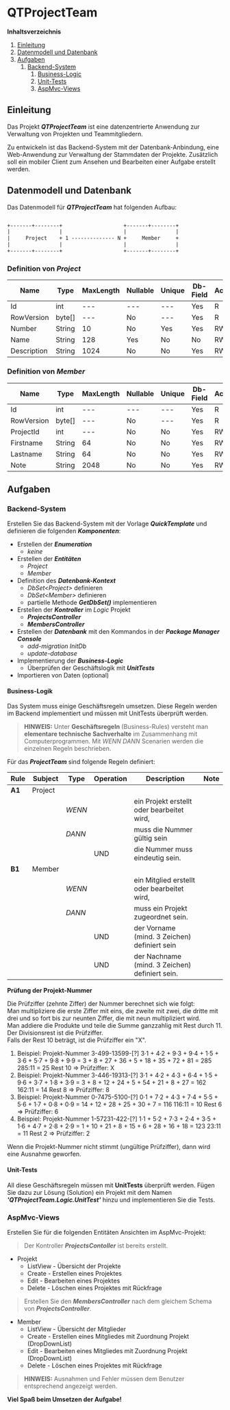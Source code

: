 ﻿
# QTProjectTeam

**Inhaltsverzeichnis**
1. [Einleitung](#einleitung)
2. [Datenmodell und Datenbank](#datenmodell-und-datenbank)
3. [Aufgaben](#aufgaben)
   1. [Backend-System](#backend-System)
      1. [Business-Logic](#business-logik)
      2. [Unit-Tests](#unit-tests)
      3. [AspMvc-Views](#aspmvc-views)

## Einleitung

Das Projekt ***QTProjectTeam*** ist eine datenzentrierte Anwendung zur Verwaltung von Projekten und Teammitgliedern. 

Zu entwickeln ist das Backend-System mit der Datenbank-Anbindung, eine Web-Anwendung zur Verwaltung der Stammdaten der Projekte. Zusätzlich soll ein mobiler Client zum Ansehen und Bearbeiten einer Aufgabe erstellt werden.

## Datenmodell und Datenbank

Das Datenmodell für ***QTProjectTeam*** hat folgenden Aufbau:

```txt

+-------+--------+                    +-------+--------+ 
|                |                    |                | 
|     Project    + 1 -------------- N +     Member     + 
|                |                    |                | 
+-------+--------+                    +-------+--------+ 

```

### Definition von ***Project***

| Name | Type | MaxLength | Nullable |Unique|Db-Field|Access|
|------|------|-----------|----------|------|--------|------|
| Id | int |---|---|---| Yes | R |
| RowVersion | byte[] |---| No |---| Yes | R |
| Number | String | 10 | No | Yes | Yes | RW |
| Name | String | 128 | Yes | No | No | RW |
| Description | String | 1024 | No | No | Yes | RW |

### Definition von ***Member***

| Name | Type | MaxLength | Nullable |Unique|Db-Field|Access|
|------|------|-----------|----------|------|--------|------|
| Id | int |---|---|---| Yes | R |
| RowVersion | byte[] |---| No |---| Yes | R |
| ProjectId | int | --- | No | No | Yes | RW |
| Firstname | String | 64 | No | No | Yes | RW |
| Lastname | String | 64 | No | No | Yes | RW |
| Note | String | 2048 | No | No | Yes | RW |

## Aufgaben  

### Backend-System  

Erstellen Sie das Backend-System mit der Vorlage ***QuickTemplate*** und definieren die folgenden ***Komponenten***:

- Erstellen der ***Enumeration***
  - *keine*
- Erstellen der ***Entitäten***
  - *Project*
  - *Member*
- Definition des ***Datenbank-Kontext***
  - *DbSet&lt;Project&gt;* definieren
  - *DbSet&lt;Member&gt;* definieren
  - partielle Methode ***GetDbSet<E>()*** implementieren
- Erstellen der ***Kontroller*** im *Logic* Projekt
  - ***ProjectsController***
  - ***MembersController***
- Erstellen der ***Datenbank*** mit den Kommandos in der ***Package Manager Console***
  - *add-migration InitDb*
  - *update-database*
- Implementierung der ***Business-Logic***
  - Überprüfen der Geschäftslogik mit ***UnitTests***
- Importieren von Daten (optional)

#### Business-Logik  

Das System muss einige Geschäftsregeln umsetzen. Diese Regeln werden im Backend implementiert und müssen mit UnitTests überprüft werden. 

> **HINWEIS:** Unter **Geschäftsregeln** (Business-Rules) versteht man **elementare technische Sachverhalte** im Zusammenhang mit Computerprogrammen. Mit *WENN* *DANN* Scenarien werden die einzelnen Regeln beschrieben.  

Für das ***ProjectTeam*** sind folgende Regeln definiert:

| Rule | Subject | Type | Operation | Description | Note |
|------|---------|------|-----------|-------------|------|
|**A1**| Project |  |  |  |  |
|  |  |*WENN*|  | ein Projekt erstellt oder bearbeitet wird, |  |
|  |  |*DANN*|  | muss die Nummer gültig sein |  |
|  |  |      | UND | die Nummer muss eindeutig sein. |  |
|**B1**| Member |  |  |  |  |
|  |  |*WENN*|  | ein Mitglied erstellt oder bearbeitet wird, |  |
|  |  |*DANN*|  | muss ein Projekt zugeordnet sein. |  |
|  |  |      | UND | der Vorname (mind. 3 Zeichen) definiert sein |  |
|  |  |      | UND | der Nachname (mind. 3 Zeichen) definiert sein. |  |

**Prüfung der Projekt-Nummer**

Die Prüfziffer (zehnte Ziffer) der Nummer berechnet sich wie folgt:  
Man multipliziere die erste Ziffer mit eins, die zweite mit zwei, die dritte mit drei und so fort bis zur neunten Ziffer, die mit neun multipliziert wird.  
Man addiere die Produkte und teile die Summe ganzzahlig mit Rest durch 11. Der Divisionsrest ist die Prüfziffer.  
Falls der Rest 10 beträgt, ist die Prüfziffer ein "X".  
1. Beispiel: Projekt-Nummer 3-499-13599-[?]
3·1 + 4·2 + 9·3 + 9·4 + 1·5 + 3·6 + 5·7 + 9·8 + 9·9 = 3 + 8 + 27 + 36 + 5 + 18 + 35 + 72 + 81 = 285
285:11 = 25 Rest 10 ⇒ Prüfziffer: X
2. Beispiel: Projekt-Nummer 3-446-19313-[?]
3·1 + 4·2 + 4·3 + 6·4 + 1·5 + 9·6 + 3·7 + 1·8 + 3·9 = 3 + 8 + 12 + 24 + 5 + 54 + 21 + 8 + 27 = 162
162:11 = 14 Rest 8 ⇒ Prüfziffer: 8
3. Beispiel: Projekt-Nummer 0-7475-5100-[?]
0·1 + 7·2 + 4·3 + 7·4 + 5·5 + 5·6 + 1·7 + 0·8 + 0·9 = 14 + 12 + 28 + 25 + 30 + 7 = 116
116:11 = 10 Rest 6 ⇒ Prüfziffer: 6
4. Beispiel: Projekt-Nummer 1-57231-422-[?]
1·1 + 5·2 + 7·3 + 2·4 + 3·5 + 1·6 + 4·7 + 2·8 + 2·9 = 1 + 10 + 21 + 8 + 15 + 6 + 28 + 16 + 18 = 123
23:11 = 11 Rest 2 ⇒ Prüfziffer: 2  

Wenn die Projekt-Nummer nicht stimmt (ungültige Prüfziffer), dann wird eine Ausnahme geworfen.

#### Unit-Tests  

All diese Geschäftsregeln müssen mit **UnitTests** überprüft werden. Fügen Sie dazu zur Lösung (Solution) ein Projekt mit dem Namen ***'QTProjectTeam.Logic.UnitTest'*** hinzu und implementieren Sie die Tests.
 
### AspMvc-Views  

Erstellen Sie für die folgenden Entitäten Ansichten im AspMvc-Projekt:

> Der Kontroller ***ProjectsContoller*** ist bereits erstellt.

- Projekt 
  - ListView - Übersicht der Projekte
  - Create - Erstellen eines Projektes
  - Edit - Bearbeiten eines Projektes
  - Delete - Löschen eines Projektes mit Rückfrage

> Erstellen Sie den ***MembersController*** nach dem gleichem Schema von ***ProjectsController***.
   
- Member 
  - ListView - Übersicht der Mitglieder
  - Create - Erstellen eines Mitgliedes mit Zuordnung Projekt (DropDownList)
  - Edit - Bearbeiten eines Mitgliedes mit Zuordnung Projekt (DropDownList)
  - Delete - Löschen eines Projektes mit Rückfrage

> **HINWEIS:**  Ausnahmen und Fehler müssen dem Benutzer entsprechend angezeigt werden.

**Viel Spaß beim Umsetzen der Aufgabe!**
